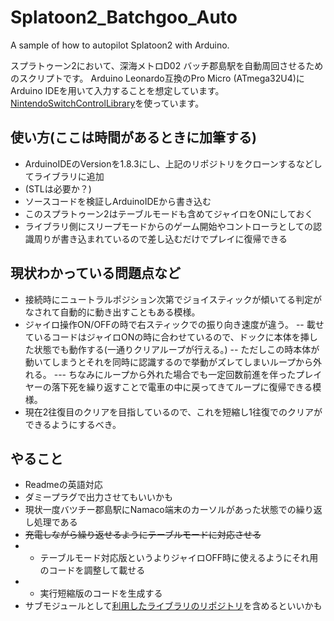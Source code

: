 # Splatoon2_Batchgoo_Auto
A sample of how to autopilot Splatoon2 with Arduino.

スプラトゥーン2において、深海メトロD02 バッチ郡島駅を自動周回させるためのスクリプトです。
Arduino Leonardo互換のPro Micro (ATmega32U4)にArduino IDEを用いて入力することを想定しています。
[NintendoSwitchControlLibrary](https://github.com/lefmarna/NintendoSwitchControlLibrary)を使っています。

## 使い方(ここは時間があるときに加筆する)
- ArduinoIDEのVersionを1.8.3にし、上記のリポジトリをクローンするなどしてライブラリに追加
- (STLは必要か？)
- ソースコードを検証しArduinoIDEから書き込む
- このスプラトゥーン2はテーブルモードも含めてジャイロをONにしておく
- ライブラリ側にスリープモードからのゲーム開始やコントローラとしての認識周りが書き込まれているので差し込むだけでプレイに復帰できる


## 現状わかっている問題点など
- 接続時にニュートラルポジション次第でジョイスティックが傾いてる判定がなされて自動的に動き出すこともある模様。
- ジャイロ操作ON/OFFの時で右スティックでの振り向き速度が違う。
-- 載せているコードはジャイロONの時に合わせているので、ドックに本体を挿した状態でも動作する(一通りクリアループが行える。)
-- ただしこの時本体が動いてしまうとそれを同時に認識するので挙動がズレてしまいループから外れる。
--- ちなみにループから外れた場合でも一定回数前進を伴ったプレイヤーの落下死を繰り返すことで電車の中に戻ってきてループに復帰できる模様。
- 現在2往復目のクリアを目指しているので、これを短縮し1往復でのクリアができるようにするべき。


## やること
- Readmeの英語対応
- ダミープラグで出力させてもいいかも
- 現状一度バツチー郡島駅にNamaco端末のカーソルがあった状態での繰り返し処理である
- ~~充電しながら繰り返せるようにテーブルモードに対応させる~~
- - テーブルモード対応版というよりジャイロOFF時に使えるようにそれ用のコードを調整して載せる
- - 実行短縮版のコードを生成する
- サブモジュールとして[利用したライブラリのリポジトリ](https://github.com/lefmarna/NintendoSwitchControlLibrary)を含めるといいかも

